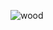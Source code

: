 ![wood](https://user-images.githubusercontent.com/45609957/116061426-7f386780-a68b-11eb-844a-aaf15a65734e.jpg)
